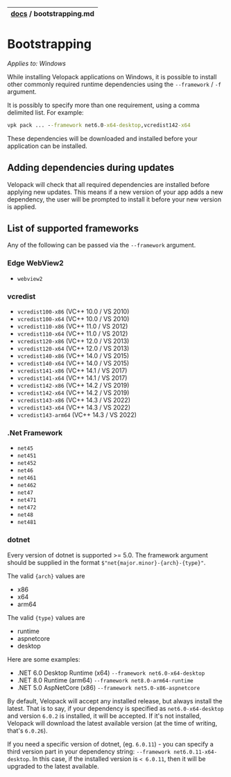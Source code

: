 | [docs](.) / bootstrapping.md |
|:---|

# Bootstrapping
*Applies to: Windows*

While installing Velopack applications on Windows, it is possible to install other commonly required runtime dependencies using the `--framework` / `-f` argument.

It is possibly to specify more than one requirement, using a comma delimited list. For example:
```cmd
vpk pack ... --framework net6.0-x64-desktop,vcredist142-x64
```

These dependencies will be downloaded and installed before your application can be installed.

## Adding dependencies during updates

Velopack will check that all required dependencies are installed before applying new updates. This means if a new version of your app adds a new dependency, the user will be prompted to install it before your new version is applied.

## List of supported frameworks
Any of the following can be passed via the `--framework` argument.

### Edge WebView2
- `webview2`

### vcredist
- `vcredist100-x86` (VC++ 10.0 / VS 2010)
- `vcredist100-x64` (VC++ 10.0 / VS 2010)
- `vcredist110-x86` (VC++ 11.0 / VS 2012)
- `vcredist110-x64` (VC++ 11.0 / VS 2012)
- `vcredist120-x86` (VC++ 12.0 / VS 2013)
- `vcredist120-x64` (VC++ 12.0 / VS 2013)
- `vcredist140-x86` (VC++ 14.0 / VS 2015)
- `vcredist140-x64` (VC++ 14.0 / VS 2015)
- `vcredist141-x86` (VC++ 14.1 / VS 2017)
- `vcredist141-x64` (VC++ 14.1 / VS 2017)
- `vcredist142-x86` (VC++ 14.2 / VS 2019)
- `vcredist142-x64` (VC++ 14.2 / VS 2019)
- `vcredist143-x86` (VC++ 14.3 / VS 2022)
- `vcredist143-x64` (VC++ 14.3 / VS 2022)
- `vcredist143-arm64` (VC++ 14.3 / VS 2022)

### .Net Framework
- `net45`
- `net451`
- `net452`
- `net46`
- `net461`
- `net462`
- `net47`
- `net471`
- `net472`
- `net48`
- `net481`

### dotnet
Every version of dotnet is supported >= 5.0. The framework argument should be supplied in the format `$"net{major.minor}-{arch}-{type}"`.

The valid `{arch}` values are
- x86
- x64
- arm64

The valid `{type}` values are
- runtime
- aspnetcore
- desktop

Here are some examples:
- .NET 6.0 Desktop Runtime (x64)  `--framework net6.0-x64-desktop`
- .NET 8.0 Runtime (arm64)  `--framework net8.0-arm64-runtime`
- .NET 5.0 AspNetCore (x86)  `--framework net5.0-x86-aspnetcore`

By default, Velopack will accept any installed release, but always install the latest. That is to say, if your dependency is specified as `net6.0-x64-desktop` and version `6.0.2` is installed, it will be accepted. If it's not installed, Velopack will download the latest available version (at the time of writing, that's `6.0.26`). 

If you need a specific version of dotnet, (eg. `6.0.11`) - you can specify a third version part in your dependency string: `--framework net6.0.11-x64-desktop`. In this case, if the installed version is `< 6.0.11`, then it will be upgraded to the latest available.